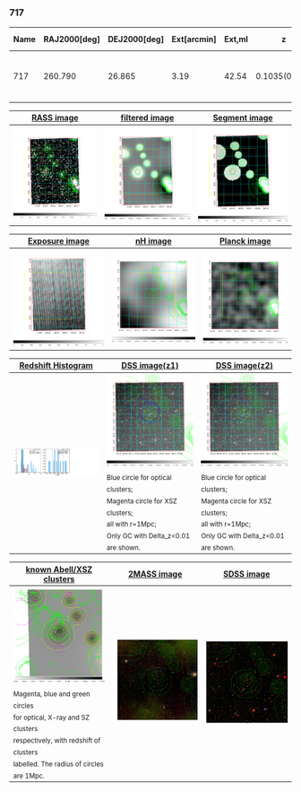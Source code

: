 <div STYLE="page-break-after: always;"></div>

### 717

|Name|RAJ2000[deg]|DEJ2000[deg] |Ext[arcmin]| Ext,ml | z | z_src| C|GC(XSZ,Delta_z<0.01)| GC(OPT,Delta_z<0.01)|GC| R_sig[arcmin] | R500[arcmin] | R500[Mpc]| CRsig[c/s] | CR500[c/s] |L500[1E44 erg/s]|F500[1E-12 erg/s/cm^2]| M500[1E14 Msun]|Tx[keV]|Cnt_sig|Beta|Rc[arcmin]|Comment|Alias|
|---|---|---|---|---|---|------|---|--------|---------|----------|---|---|---|---|---|---|---|---|---|---|---|---|---|---|
|717| 260.790| 26.865| 3.19| 42.54| 0.1035(0.000)| z_opt| S| -| W| A, C, F20, N, W| 11.238| 7.204| 0.822| 0.129(0.026)| 0.122(0.025)| 0.599(0.067)| 2.195(0.247)| 1.74(0.10)| 3.12(0.11)| 90.6| 0.912(-0.105+0.063)| 5.188(-0.720+0.561)| -| t141|

|[RASS image](../image/717/717_img.pdf)|[filtered image](../image/717/717_fil.pdf)|[Segment image](../image/717/717_seg.pdf)|
|-------------------|--------------------|-------------------|
| <img src="../image/717/717_img.png" width="300">  | <img src="../image/717/717_fil.png" width="300">   | <img src="../image/717/717_seg.png" width="300">  |

|[Exposure image](../image/717/717_mex.pdf)| [nH image](../image/717/717_nh.pdf)| [Planck image](../image/717/717_p.pdf)|
|-------------------|--------------------|-------------------|
|<img src="../image/717/717_mex.png" width="300">   | <img src="../image/717/717_nh.png" width="300">    | <img src="../image/717/717_p.png" width="300"> |

|[Redshift Histogram](../image/717/717_zg.pdf) | [DSS image(z1)](../image/717/717_dss_z1.pdf)      |  [DSS image(z2)](../image/717/717_dss_z2.pdf)    |
|-------------------|--------------------|-------------------|
|<img src="../image/717/717_zg.png" width="300"> |<img src="../image/717/717_dss_z1.png" width="300"> <sub><br>Blue circle for optical clusters; <br>Magenta circle for XSZ clusters; <br>all with r=1Mpc; <br>Only GC with Delta_z<0.01 are shown. </sub>| <img src="../image/717/717_dss_z2.png" width="300"><sub><br>Blue circle for optical clusters; <br>Magenta circle for XSZ clusters; <br>all with r=1Mpc; <br>Only GC with Delta_z<0.01 are shown. </sub> |

|[known Abell/XSZ clusters](../image/717/717_gc.pdf) | [2MASS image](../image/717/717_2mass.pdf)      |[SDSS image](../image/717/717_sdss.pdf)   |
|-------------------|-------------------|-------------------|
|<img src=../image/717/717_gc.png width="300"> <br><sub>Magenta, blue and green circles <br>for optical, X-ray and SZ clusters <br>respectively, with redshift of clusters <br>labelled. The radius of circles <br>are 1Mpc.</sub>|<img src="../image/717/717_2mass.png" width="300">  | <img src="../image/717/717_sdss.png" width="300">  |




